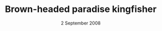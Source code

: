 ---
title: Brown-headed paradise kingfisher
creator: Mark A. Harper
licence: CC BY-SA 2.0
image-url: https://upload.wikimedia.org/wikipedia/commons/b/b1/Brown-headed_Paradise-Kingfisher.jpg
date: 2 September 2008
layout: exhibit
tags: bird, day, twig
---